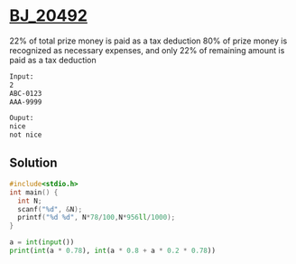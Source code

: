 # [BJ_20492](https://acmicpc.net/problem/20492)

22% of total prize money is paid as a tax deduction
80% of prize money is recognized as necessary expenses, and only 22% of remaining amount is paid as a tax deduction

```txt
Input:
2
ABC-0123
AAA-9999

Ouput:
nice
not nice
```

## Solution

```cpp
#include<stdio.h>
int main() {
  int N;
  scanf("%d", &N);
  printf("%d %d", N*78/100,N*956ll/1000);
}
```

```py
a = int(input())
print(int(a * 0.78), int(a * 0.8 + a * 0.2 * 0.78))
```
